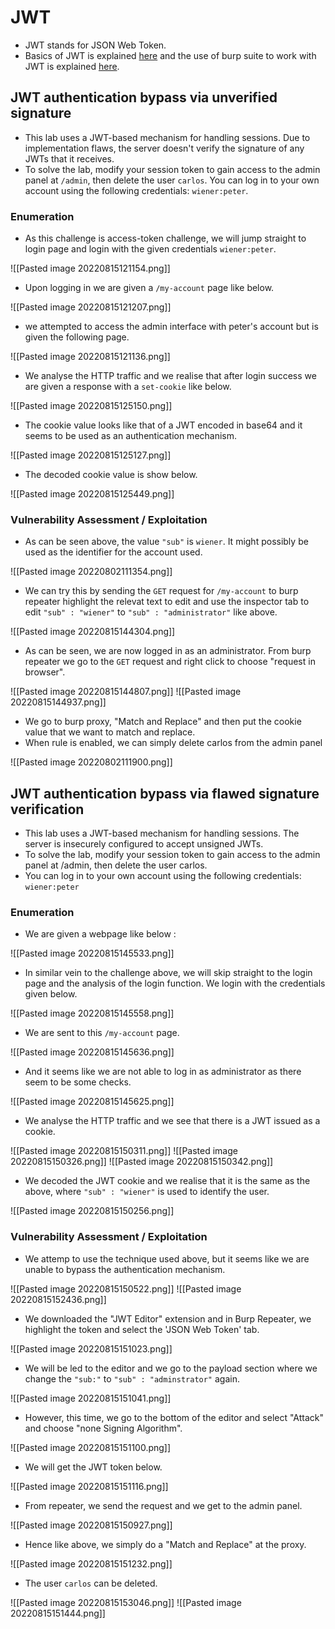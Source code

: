 # JWT
- JWT stands for JSON Web Token.
- Basics of JWT is explained [here](https://portswigger.net/web-security/jwt) and the use of burp suite to work with JWT is explained [here](https://portswigger.net/web-security/jwt/working-with-jwts-in-burp-suite). 

## JWT authentication bypass via unverified signature
 - This lab uses a JWT-based mechanism for handling sessions. Due to implementation flaws, the server doesn't verify the signature of any JWTs that it receives.
- To solve the lab, modify your session token to gain access to the admin panel at `/admin`, then delete the user `carlos`. You can log in to your own account using the following credentials: `wiener:peter`. 

### Enumeration
- As this challenge is access-token challenge, we will jump straight to login page and login with the given credentials `wiener:peter`.

![[Pasted image 20220815121154.png]]

- Upon logging in we are given a `/my-account` page like below.

![[Pasted image 20220815121207.png]]

- we attempted to access the admin interface with peter's account but is given the following page.

![[Pasted image 20220815121136.png]]

- We analyse the HTTP traffic and we realise that after login success we are given a response with a `set-cookie` like below.

![[Pasted image 20220815125150.png]]

- The cookie value looks like that of a JWT encoded in base64 and it seems to be used as an authentication mechanism.

![[Pasted image 20220815125127.png]]

- The decoded cookie value is show below.

![[Pasted image 20220815125449.png]]

### Vulnerability Assessment / Exploitation
- As can be seen above, the value `"sub"` is `wiener`. It might possibly be used as the identifier for the account used.

![[Pasted image 20220802111354.png]]

- We can try this by sending the `GET` request for `/my-account` to burp repeater highlight the relevat text to edit and use the inspector tab to edit `"sub" : "wiener"` to `"sub" : "administrator"` like above. 

![[Pasted image 20220815144304.png]]

- As can be seen, we are now logged in as an administrator. From burp repeater we go to the `GET` request and right click to choose "request in browser".

![[Pasted image 20220815144807.png]]
![[Pasted image 20220815144937.png]]
- We go to burp proxy, "Match and Replace" and then put the cookie value that we want to match and replace. 
- When rule is enabled, we can simply delete carlos from the admin panel

![[Pasted image 20220802111900.png]]

## JWT authentication bypass via flawed signature verification
- This lab uses a JWT-based mechanism for handling sessions. The server is insecurely configured to accept unsigned JWTs.
- To solve the lab, modify your session token to gain access to the admin panel at /admin, then delete the user carlos.
- You can log in to your own account using the following credentials: `wiener:peter `

### Enumeration
- We are given a webpage like below : 

![[Pasted image 20220815145533.png]]

- In similar vein to the challenge above, we will skip straight to the login page and the analysis of the login function. We login with the credentials given below.

![[Pasted image 20220815145558.png]]

- We are sent to this `/my-account` page.

![[Pasted image 20220815145636.png]]

- And it seems like we are not able to log in as administrator as there seem to be some checks.

![[Pasted image 20220815145625.png]]

- We analyse the HTTP traffic and we see that there is a JWT issued as a cookie.

![[Pasted image 20220815150311.png]]
![[Pasted image 20220815150326.png]]
![[Pasted image 20220815150342.png]]

- We decoded the JWT cookie and we realise that it is the same as the above, where `"sub" : "wiener"` is used to identify the user.

![[Pasted image 20220815150256.png]]

### Vulnerability Assessment / Exploitation
- We attemp to use the technique used above, but it seems like we are unable to bypass the authentication mechanism.

![[Pasted image 20220815150522.png]]
![[Pasted image 20220815152436.png]]

- We downloaded the "JWT Editor" extension and in Burp Repeater, we highlight the token and select the 'JSON Web Token' tab.

![[Pasted image 20220815151023.png]]

- We will be led to the editor and we go to the payload section where we change the `"sub:"` to `"sub" : "adminstrator"` again.

![[Pasted image 20220815151041.png]]

- However, this time, we go to the bottom of the editor and select "Attack" and choose "none Signing Algorithm".

![[Pasted image 20220815151100.png]]

- We will get the JWT token below.

![[Pasted image 20220815151116.png]]

- From repeater, we send the request and we get to the admin panel.

![[Pasted image 20220815150927.png]]

- Hence like above, we simply do a "Match and Replace" at the proxy.

![[Pasted image 20220815151232.png]]

- The user `carlos` can be deleted.

![[Pasted image 20220815153046.png]]
![[Pasted image 20220815151444.png]]

